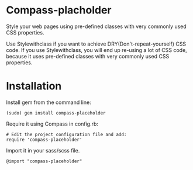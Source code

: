 Compass-placholder
=========================

Style your web pages using pre-defined classes with very commonly used CSS properties.

Use Stylewithclass if you want to achieve DRY(Don't-repeat-yourself) CSS code. If you use Stylewithclass, you will end up re-using a lot of CSS code, because it uses pre-defined classes with very commonly used CSS properties.

Installation
============

Install gem from the command line:

    (sudo) gem install compass-placeholder

Require it using Compass in config.rb:

    # Edit the project configuration file and add:
    require 'compass-placeholder'

Import it in your sass/scss file.

    @import "compass-placeholder"

